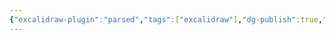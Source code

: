 ```yaml
---
{"excalidraw-plugin":"parsed","tags":["excalidraw"],"dg-publish":true,"permalink":"/excalidraw/how-to-be-a-good-friend-2022-10-20-19-03-56-excalidraw/","dgPassFrontmatter":true,"noteIcon":"1","created":"2023-11-14T21:08:39.163+05:30","updated":"2023-12-12T23:30:16.409+05:30"}
---
```

<style> .container {font-family: sans-serif; text-align: center;} .button-wrapper button {z-index: 1;height: 40px; width: 100px; margin: 10px;padding: 5px;} .excalidraw .App-menu_top .buttonList { display: flex;} .excalidraw-wrapper { height: 800px; margin: 50px; position: relative;} :root[dir="ltr"] .excalidraw .layer-ui__wrapper .zen-mode-transition.App-menu_bottom--transition-left {transform: none;} </style><script src="https://cdn.jsdelivr.net/npm/react@17/umd/react.production.min.js"></script><script src="https://cdn.jsdelivr.net/npm/react-dom@17/umd/react-dom.production.min.js"></script><script type="text/javascript" src="https://cdn.jsdelivr.net/npm/@excalidraw/excalidraw@0/dist/excalidraw.production.min.js"></script><div id="How_to_be_a_good_friend_2022-10-20_1903.56.excalidraw.md"></div><script>(function(){const InitialData={"type":"excalidraw","version":2,"source":"https://excalidraw.com","elements":[{"id":"JA4vBI45_CFFu2Jfx0l96","type":"line","x":-558,"y":96.546875,"width":463,"height":2,"angle":0,"strokeColor":"#000000","backgroundColor":"transparent","fillStyle":"hachure","strokeWidth":1,"strokeStyle":"solid","roughness":1,"opacity":100,"groupIds":[],"strokeSharpness":"round","seed":726705273,"version":133,"versionNonce":1771836537,"isDeleted":false,"boundElements":null,"updated":1666272945553,"link":null,"locked":false,"points":[[0,0],[463,2]],"lastCommittedPoint":null,"startBinding":null,"endBinding":null,"startArrowhead":null,"endArrowhead":null},{"id":"zEj6NU7qw2BqCCK_4Z5r_","type":"line","x":-556,"y":95.546875,"width":244,"height":406,"angle":0,"strokeColor":"#000000","backgroundColor":"transparent","fillStyle":"hachure","strokeWidth":1,"strokeStyle":"solid","roughness":1,"opacity":100,"groupIds":[],"strokeSharpness":"round","seed":1150180121,"version":34,"versionNonce":672329975,"isDeleted":false,"boundElements":null,"updated":1666272956965,"link":null,"locked":false,"points":[[0,0],[244,-406]],"lastCommittedPoint":null,"startBinding":null,"endBinding":null,"startArrowhead":null,"endArrowhead":null},{"id":"v43D7fTIETxzwvvZQlVLp","type":"line","x":-309,"y":-310.453125,"width":217,"height":407,"angle":0,"strokeColor":"#000000","backgroundColor":"transparent","fillStyle":"hachure","strokeWidth":1,"strokeStyle":"solid","roughness":1,"opacity":100,"groupIds":[],"strokeSharpness":"round","seed":1267334649,"version":44,"versionNonce":92519863,"isDeleted":false,"boundElements":null,"updated":1666272964969,"link":null,"locked":false,"points":[[0,0],[217,407]],"lastCommittedPoint":null,"startBinding":null,"endBinding":null,"startArrowhead":null,"endArrowhead":null},{"type":"line","version":186,"versionNonce":1793628377,"isDeleted":false,"id":"6v0VkLr7LZv0sm-9c2kc5","fillStyle":"hachure","strokeWidth":1,"strokeStyle":"solid","roughness":1,"opacity":100,"angle":0,"x":-38.99999999999997,"y":94.046875,"strokeColor":"#000000","backgroundColor":"transparent","width":463,"height":2,"seed":1952658137,"groupIds":[],"strokeSharpness":"round","boundElements":[],"updated":1666272974438,"link":null,"locked":false,"startBinding":null,"endBinding":null,"lastCommittedPoint":null,"startArrowhead":null,"endArrowhead":null,"points":[[0,0],[463,2]]},{"type":"line","version":87,"versionNonce":137149751,"isDeleted":false,"id":"VekLb2OXWRvtsqKz6n3fG","fillStyle":"hachure","strokeWidth":1,"strokeStyle":"solid","roughness":1,"opacity":100,"angle":0,"x":-36.99999999999997,"y":93.046875,"strokeColor":"#000000","backgroundColor":"transparent","width":244,"height":406,"seed":1556136759,"groupIds":[],"strokeSharpness":"round","boundElements":[],"updated":1666272974438,"link":null,"locked":false,"startBinding":null,"endBinding":null,"lastCommittedPoint":null,"startArrowhead":null,"endArrowhead":null,"points":[[0,0],[244,-406]]},{"type":"line","version":97,"versionNonce":1811027385,"isDeleted":false,"id":"DT8SRNMX0d8qc6DGzhKuT","fillStyle":"hachure","strokeWidth":1,"strokeStyle":"solid","roughness":1,"opacity":100,"angle":0,"x":210.00000000000003,"y":-312.953125,"strokeColor":"#000000","backgroundColor":"transparent","width":217,"height":407,"seed":1594453945,"groupIds":[],"strokeSharpness":"round","boundElements":[],"updated":1666272974438,"link":null,"locked":false,"startBinding":null,"endBinding":null,"lastCommittedPoint":null,"startArrowhead":null,"endArrowhead":null,"points":[[0,0],[217,407]]},{"id":"R_5fveygvKuvdA3cJUFf2","type":"line","x":-497,"y":0.546875,"width":349,"height":1,"angle":0,"strokeColor":"#000000","backgroundColor":"transparent","fillStyle":"hachure","strokeWidth":1,"strokeStyle":"solid","roughness":1,"opacity":100,"groupIds":[],"strokeSharpness":"round","seed":338558551,"version":37,"versionNonce":1146917465,"isDeleted":false,"boundElements":null,"updated":1666272984292,"link":null,"locked":false,"points":[[0,0],[349,1]],"lastCommittedPoint":null,"startBinding":null,"endBinding":null,"startArrowhead":null,"endArrowhead":null},{"id":"epNGD0u97cjxgyV9jQO42","type":"line","x":-421,"y":-125.453125,"width":211,"height":2,"angle":0,"strokeColor":"#000000","backgroundColor":"transparent","fillStyle":"hachure","strokeWidth":1,"strokeStyle":"solid","roughness":1,"opacity":100,"groupIds":[],"strokeSharpness":"round","seed":724507575,"version":31,"versionNonce":1286764695,"isDeleted":false,"boundElements":null,"updated":1666272991338,"link":null,"locked":false,"points":[[0,0],[211,2]],"lastCommittedPoint":null,"startBinding":null,"endBinding":null,"startArrowhead":null,"endArrowhead":null},{"id":"_EwgPwPXrdr7TUp_vPuEG","type":"line","x":18,"y":2.546875,"width":362,"height":2,"angle":0,"strokeColor":"#000000","backgroundColor":"transparent","fillStyle":"hachure","strokeWidth":1,"strokeStyle":"solid","roughness":1,"opacity":100,"groupIds":[],"strokeSharpness":"round","seed":1749041241,"version":38,"versionNonce":1963343351,"isDeleted":false,"boundElements":null,"updated":1666272995513,"link":null,"locked":false,"points":[[0,0],[362,2]],"lastCommittedPoint":null,"startBinding":null,"endBinding":null,"startArrowhead":null,"endArrowhead":null},{"id":"-RTGhYs1lTZtxwAK1xUIa","type":"line","x":92,"y":-127.453125,"width":219,"height":6,"angle":0,"strokeColor":"#000000","backgroundColor":"transparent","fillStyle":"hachure","strokeWidth":1,"strokeStyle":"solid","roughness":1,"opacity":100,"groupIds":[],"strokeSharpness":"round","seed":1946026233,"version":35,"versionNonce":466233305,"isDeleted":false,"boundElements":null,"updated":1666273001621,"link":null,"locked":false,"points":[[0,0],[219,6]],"lastCommittedPoint":null,"startBinding":null,"endBinding":null,"startArrowhead":null,"endArrowhead":null},{"id":"1TBJKxA0","type":"text","x":-400,"y":38.546875,"width":136,"height":25,"angle":0,"strokeColor":"#000000","backgroundColor":"transparent","fillStyle":"hachure","strokeWidth":1,"strokeStyle":"solid","roughness":1,"opacity":100,"groupIds":[],"strokeSharpness":"sharp","seed":2066718263,"version":38,"versionNonce":1325441369,"isDeleted":false,"boundElements":null,"updated":1666273024593,"link":null,"locked":false,"text":"Your Problems","rawText":"Your Problems","fontSize":20,"fontFamily":1,"textAlign":"left","verticalAlign":"top","baseline":18,"containerId":null,"originalText":"Your Problems"},{"type":"text","version":93,"versionNonce":838964567,"isDeleted":false,"id":"1tOkGQH8","fillStyle":"hachure","strokeWidth":1,"strokeStyle":"solid","roughness":1,"opacity":100,"angle":0,"x":141,"y":-175.953125,"strokeColor":"#000000","backgroundColor":"transparent","width":136,"height":25,"seed":1867828695,"groupIds":[],"strokeSharpness":"sharp","boundElements":[],"updated":1666273032168,"link":null,"locked":false,"fontSize":20,"fontFamily":1,"text":"Your Problems","rawText":"Your Problems","baseline":18,"textAlign":"left","verticalAlign":"top","containerId":null,"originalText":"Your Problems"},{"id":"VB6ZTJk7","type":"text","x":-363,"y":-166.453125,"width":107,"height":25,"angle":0,"strokeColor":"#000000","backgroundColor":"transparent","fillStyle":"hachure","strokeWidth":1,"strokeStyle":"solid","roughness":1,"opacity":100,"groupIds":[],"strokeSharpness":"sharp","seed":825422969,"version":15,"versionNonce":1493329561,"isDeleted":false,"boundElements":null,"updated":1666273040816,"link":null,"locked":false,"text":"Selfishness","rawText":"Selfishness","fontSize":20,"fontFamily":1,"textAlign":"left","verticalAlign":"top","baseline":18,"containerId":null,"originalText":"Selfishness"},{"type":"text","version":64,"versionNonce":189580857,"isDeleted":false,"id":"q6Xy9h5e","fillStyle":"hachure","strokeWidth":1,"strokeStyle":"solid","roughness":1,"opacity":100,"angle":0,"x":147.5,"y":-71.953125,"strokeColor":"#000000","backgroundColor":"transparent","width":107,"height":25,"seed":1095390297,"groupIds":[],"strokeSharpness":"sharp","boundElements":[],"updated":1666273049300,"link":null,"locked":false,"fontSize":20,"fontFamily":1,"text":"Selfishness","rawText":"Selfishness","baseline":18,"textAlign":"left","verticalAlign":"top","containerId":null,"originalText":"Selfishness"},{"id":"BGPKMaVc","type":"text","x":-361,"y":-72.453125,"width":102,"height":50,"angle":0,"strokeColor":"#000000","backgroundColor":"transparent","fillStyle":"hachure","strokeWidth":1,"strokeStyle":"solid","roughness":1,"opacity":100,"groupIds":[],"strokeSharpness":"sharp","seed":1042913049,"version":32,"versionNonce":1768274425,"isDeleted":false,"boundElements":null,"updated":1666273109640,"link":null,"locked":false,"text":"Nascissism\n","rawText":"Nascissism\n","fontSize":20,"fontFamily":1,"textAlign":"left","verticalAlign":"top","baseline":43,"containerId":null,"originalText":"Nascissism\n"},{"type":"text","version":65,"versionNonce":2139182679,"isDeleted":false,"id":"c0c0QPyM","fillStyle":"hachure","strokeWidth":1,"strokeStyle":"solid","roughness":1,"opacity":100,"angle":0,"x":145,"y":27.546875,"strokeColor":"#000000","backgroundColor":"transparent","width":102,"height":50,"seed":928244535,"groupIds":[],"strokeSharpness":"sharp","boundElements":[],"updated":1666273115356,"link":null,"locked":false,"fontSize":20,"fontFamily":1,"text":"Nascissism\n","rawText":"Nascissism\n","baseline":43,"textAlign":"left","verticalAlign":"top","containerId":null,"originalText":"Nascissism\n"}],"appState":{"theme":"dark","viewBackgroundColor":"#ffffff","currentItemStrokeColor":"#000000","currentItemBackgroundColor":"transparent","currentItemFillStyle":"hachure","currentItemStrokeWidth":1,"currentItemStrokeStyle":"solid","currentItemRoughness":1,"currentItemOpacity":100,"currentItemFontFamily":1,"currentItemFontSize":20,"currentItemTextAlign":"left","currentItemStrokeSharpness":"sharp","currentItemStartArrowhead":null,"currentItemEndArrowhead":"arrow","currentItemLinearStrokeSharpness":"round","gridSize":null,"colorPalette":{}},"files":{}};InitialData.scrollToContent=true;App=()=>{const e=React.useRef(null),t=React.useRef(null),[n,i]=React.useState({width:void 0,height:void 0});return React.useEffect(()=>{i({width:t.current.getBoundingClientRect().width,height:t.current.getBoundingClientRect().height});const e=()=>{i({width:t.current.getBoundingClientRect().width,height:t.current.getBoundingClientRect().height})};return window.addEventListener("resize",e),()=>window.removeEventListener("resize",e)},[t]),React.createElement(React.Fragment,null,React.createElement("div",{className:"excalidraw-wrapper",ref:t},React.createElement(ExcalidrawLib.Excalidraw,{ref:e,width:n.width,height:n.height,initialData:InitialData,viewModeEnabled:!0,zenModeEnabled:!0,gridModeEnabled:!1})))},excalidrawWrapper=document.getElementById("How_to_be_a_good_friend_2022-10-20_1903.56.excalidraw.md");ReactDOM.render(React.createElement(App),excalidrawWrapper);})();</script>